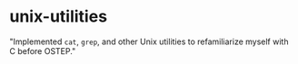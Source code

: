 # unix-utilities
"Implemented `cat`, `grep`, and other Unix utilities to refamiliarize myself with C before OSTEP."
